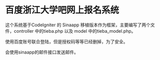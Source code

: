 百度浙江大学吧网上报名系统
=====

这个系统基于CodeIgniter 的 Sinaapp 移植版本作为框架，主要编写了两个文件，controller 中的tieba.php 以及 model 中的tieba_model.php。

使用百度账号联合登陆，但是授权码等等已经删掉，为了安全。

会使用sinaapp的邮件接口发送邮件。

